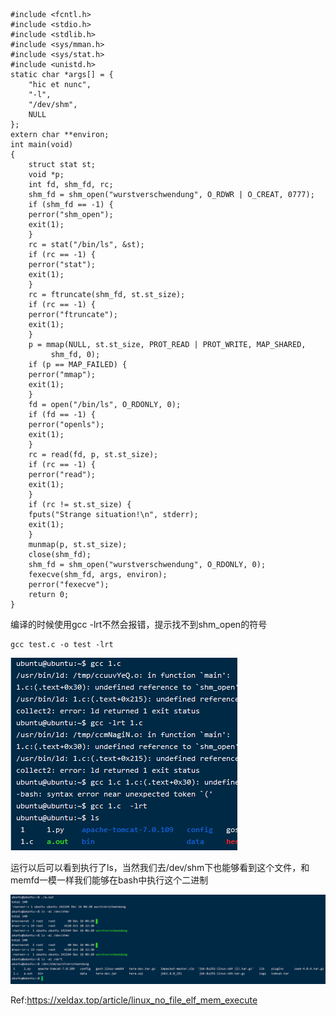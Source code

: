 ```
#include <fcntl.h>
#include <stdio.h>
#include <stdlib.h>
#include <sys/mman.h>
#include <sys/stat.h>
#include <unistd.h>
static char *args[] = {
    "hic et nunc",
    "-l",
    "/dev/shm",
    NULL
};
extern char **environ;
int main(void) 
{
    struct stat st;
    void *p;
    int fd, shm_fd, rc;
    shm_fd = shm_open("wurstverschwendung", O_RDWR | O_CREAT, 0777);
    if (shm_fd == -1) {
    perror("shm_open");
    exit(1);
    }
    rc = stat("/bin/ls", &st);
    if (rc == -1) {
    perror("stat");
    exit(1);
    }
    rc = ftruncate(shm_fd, st.st_size);
    if (rc == -1) {
    perror("ftruncate");
    exit(1);
    }
    p = mmap(NULL, st.st_size, PROT_READ | PROT_WRITE, MAP_SHARED,
         shm_fd, 0);
    if (p == MAP_FAILED) {
    perror("mmap");
    exit(1);
    }
    fd = open("/bin/ls", O_RDONLY, 0);
    if (fd == -1) {
    perror("openls");
    exit(1);
    }
    rc = read(fd, p, st.st_size);
    if (rc == -1) {
    perror("read");
    exit(1);
    }
    if (rc != st.st_size) {
    fputs("Strange situation!\n", stderr);
    exit(1);
    }
    munmap(p, st.st_size);
    close(shm_fd);
    shm_fd = shm_open("wurstverschwendung", O_RDONLY, 0);
    fexecve(shm_fd, args, environ);
    perror("fexecve");
    return 0;
}
```
编译的时候使用gcc -lrt不然会报错，提示找不到shm_open的符号
```
gcc test.c -o test -lrt
```
![Alt text](image.png)

运行以后可以看到执行了ls，当然我们去/dev/shm下也能够看到这个文件，和memfd一模一样我们能够在bash中执行这个二进制

![Alt text](image-1.png)

Ref:https://xeldax.top/article/linux_no_file_elf_mem_execute
